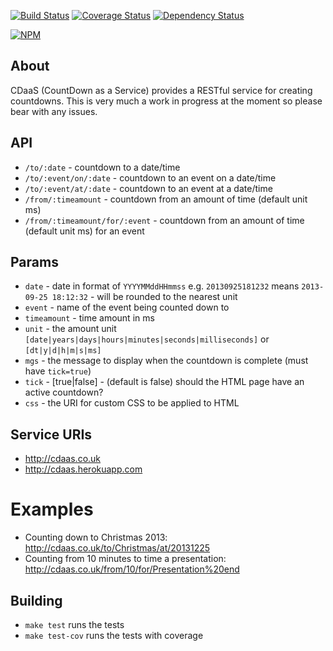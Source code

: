 [![Build Status](https://travis-ci.org/BoyCook/CDaaS.png?branch=master)](https://travis-ci.org/BoyCook/CDaaS)
[![Coverage Status](https://coveralls.io/repos/BoyCook/CDaaS/badge.png)](https://coveralls.io/r/BoyCook/CDaaS)
[![Dependency Status](https://gemnasium.com/BoyCook/CDaaS.png)](https://gemnasium.com/BoyCook/CDaaS)

[![NPM](https://nodei.co/npm/cdaas.png?downloads=true)](https://nodei.co/npm/cdaas) 

## About
CDaaS (CountDown as a Service) provides a RESTful service for creating countdowns. 
This is very much a work in progress at the moment so please bear with any issues.

## API
* `/to/:date` - countdown to a date/time
* `/to/:event/on/:date` - countdown to an event on a date/time
* `/to/:event/at/:date` - countdown to an event at a date/time
* `/from/:timeamount` - countdown from an amount of time (default unit ms)
* `/from/:timeamount/for/:event` - countdown from an amount of time (default unit ms) for an event

## Params
* `date` - date in format of `YYYYMMddHHmmss` e.g. `20130925181232` means `2013-09-25 18:12:32` - will be rounded to the nearest unit
* `event` - name of the event being counted down to
* `timeamount` - time amount in ms
* `unit` - the amount unit `[date|years|days|hours|minutes|seconds|milliseconds]` or `[dt|y|d|h|m|s|ms]`
* `mgs` - the message to display when the countdown is complete (must have `tick=true`)
* `tick` - [true|false] - (default is false) should the HTML page have an active countdown? 
* `css` - the URI for custom CSS to be applied to HTML

## Service URIs
* http://cdaas.co.uk
* http://cdaas.herokuapp.com

# Examples
* Counting down to Christmas 2013: http://cdaas.co.uk/to/Christmas/at/20131225
* Counting from 10 minutes to time a presentation: http://cdaas.co.uk/from/10/for/Presentation%20end

## Building
* `make test` runs the tests
* `make test-cov` runs the tests with coverage
